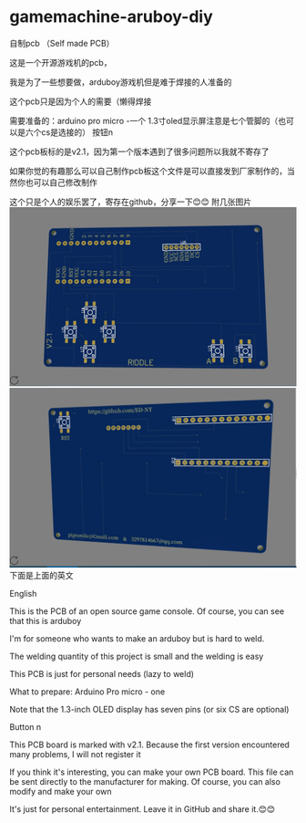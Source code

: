 # gamemachine-aruboy-diy
自制pcb （Self made PCB）

这是一个开源游戏机的pcb，

我是为了一些想要做，arduboy游戏机但是难于焊接的人准备的

这个pcb只是因为个人的需要（懒得焊接

需要准备的：arduino pro micro -一个
           1.3寸oled显示屏注意是七个管脚的（也可以是六个cs是选接的）
           按钮n
           
这个pcb板标的是v2.1，因为第一个版本遇到了很多问题所以我就不寄存了

如果你觉的有趣那么可以自己制作pcb板这个文件是可以直接发到厂家制作的，当然你也可以自己修改制作

这个只是个人的娱乐罢了，寄存在github，分享一下😊😊
附几张图片
![image](https://github.com/ED-NY/-A-game-machine-aruboy-diy/blob/master/IMG_20200115_193251.jpg)
![image](https://github.com/ED-NY/-A-game-machine-aruboy-diy/blob/master/IMG_20200115_193304.jpg)
下面是上面的英文




English

This is the PCB of an open source game console. Of course, you can see that this is arduboy

I'm for someone who wants to make an arduboy but is hard to weld.

The welding quantity of this project is small and the welding is easy

This PCB is just for personal needs (lazy to weld)

What to prepare: Arduino Pro micro - one

Note that the 1.3-inch OLED display has seven pins (or six CS are optional)

Button n

This PCB board is marked with v2.1. Because the first version encountered many problems, I will not register it

If you think it's interesting, you can make your own PCB board. This file can be sent directly to the manufacturer for making. Of course, you can also modify and make your own

It's just for personal entertainment. Leave it in GitHub and share it.😊😊

